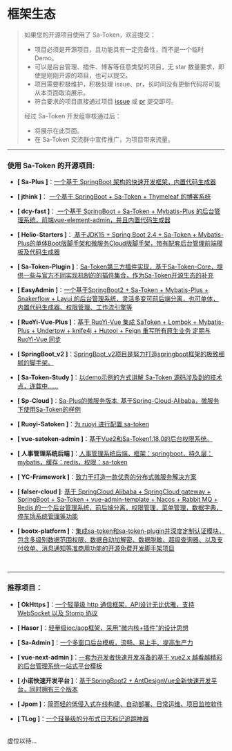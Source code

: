 # 框架生态

> 如果您的开源项目使用了 Sa-Token，欢迎提交：
> 
> - 项目必须是开源项目，且功能具有一定完备性，而不是一个临时 Demo。
> - 可以是后台管理、插件、博客等任意类型的项目，无 star 数量要求，即使是刚刚开源的项目，也可以提交。
> - 项目需要积极维护，积极处理 issue、pr，长时间没有更新代码将可能从本页面取消展示。
> - 符合要求的项目直接通过项目 [issue](https://gitee.com/dromara/sa-token/issues) 或 [pr](https://gitee.com/dromara/sa-token/blob/dev/sa-token-doc/doc/more/link.md) 提交即可。
> 
> 经过 Sa-Token 开发组审核通过后：
> - 将展示在此页面。
> - 在 Sa-Token 交流群中宣传推广，为项目带来流量。

--- 


### 使用 Sa-Token 的开源项目:
- **[ Sa-Plus ]**：[一个基于 SpringBoot 架构的快速开发框架，内置代码生成器](https://gitee.com/click33/sa-plus)

- **[ jthink ]**： [一个基于 SpringBoot + Sa-Token + Thymeleaf 的博客系统](https://gitee.com/wtsoftware/jthink)

- **[ dcy-fast ]**：[ 一个基于 SpringBoot + Sa-Token + Mybatis-Plus 的后台管理系统，前端vue-element-admin，并且内置代码生成器](https://gitee.com/dcy421/dcy-fast)

- **[ Helio-Starters ]**：[ 基于JDK15 + Spring Boot 2.4 + Sa-Token + Mybatis-Plus的单体Boot版脚手架和微服务Cloud版脚手架，带有配套后台管理前端模板及代码生成器](https://gitee.com/uncarbon97/helio-starters)

- **[ Sa-Token-Plugin ]**：[Sa-Token第三方插件实现，基于Sa-Token-Core，提供一些与官方不同实现机制的的插件集合，作为Sa-Token开源生态的补充](https://gitee.com/bootx/sa-token-plugin)

- **[ EasyAdmin ]**：[一个基于SpringBoot2 + Sa-Token + Mybatis-Plus + Snakerflow + Layui 的后台管理系统，灵活多变可前后端分离，也可单体，内置代码生成器、权限管理、工作流引擎等](https://gitee.com/lakernote/easy-admin)

- **[ RuoYi-Vue-Plus ]**：[基于 RuoYi-Vue 集成 SaToken + Lombok + Mybatis-Plus + Undertow + knife4j + Hutool + Feign 重写所有原生业务 定期与 RuoYi-Vue 同步](https://gitee.com/JavaLionLi/RuoYi-Vue-Plus/tree/satoken/)

- **[ SpringBoot_v2 ]**：[SpringBoot_v2项目是努力打造springboot框架的极致细腻的脚手架。](https://gitee.com/bdj/SpringBoot_v2/tree/sa-token/)

- **[ Sa-Token-Study ]**：[以demo示例的方式讲解 Sa-Token 源码涉及到的技术点，连载中……](https://gitee.com/click33/sa-token-study)

- **[ Sp-Cloud ]**：[Sa-Plus的微服务版本, 基于Spring-Cloud-Alibaba，微服务下使用Sa-Token的样例](https://gitee.com/click33/sp-cloud)

- **[ Ruoyi-Satoken ]**：[为 ruoyi 进行配置 sa-token](https://gitee.com/wangming123456/ruoyi-satoken)

- **[ vue-satoken-admin ]**：[基于Vue2和Sa-Token1.18.0的后台权限系统。](https://gitee.com/niluni/vue-satoken-admin)

- **[ 人事管理系统后端 ]**：[人事管理系统后端，框架：springboot，持久层：mybatis，缓存：redis，权限：sa-token](https://gitee.com/sdones_1512/personnel-management-system-back-end)

- **[ YC-Framework ]**：[致力于打造一款优秀的分布式微服务解决方案](http://framework.youcongtech.com/)

- **[ falser-cloud ]**: [基于 SpringCloud Alibaba + SpringCloud gateway + SpringBoot + Sa-Token + vue-admin-template + Nacos + Rabbit MQ + Redis 的一个后台管理系统，前后端分离，权限管理，菜单管理，数据字典，停车场系统管理等功能](https://gitee.com/falser/falser-cloud)

- **[ bootx-platform ]**：[集成sa-token和sa-token-plugin并深度定制认证模块，包含多级别数据范围权限、数据自动加解密、数据脱敏、超级查询器、以及支付收单、消息通知等准商用功能的开源免费开发脚手架项目](https://gitee.com/bootx/bootx-platform)



<br>

--- 

### 推荐项目：

- **[ OkHttps ]**：[一个轻量级 http 通信框架，API设计无比优雅，支持 WebSocket 以及 Stomp 协议](https://gitee.com/ejlchina-zhxu/okhttps) 

- **[ Hasor ]**：[轻量级ioc/aop框架，采用"微内核+插件"的设计思想](https://gitee.com/zycgit/hasor) 

- **[ Sa-Admin ]**：[一个多窗口后台模板，流畅、易上手、提高生产力](https://gitee.com/ejlchina-zhxu/okhttps) 

- **[ vue-next-admin ]**：[一套为开发者快速开发准备的基于 vue2.x 越看越精彩的后台管理系统一站式平台模板](https://gitee.com/lyt-top/vue-next-admin) 

- **[ 小诺快速开发平台 ]**：[基于SpringBoot2 + AntDesignVue全新快速开发平台，同时拥有三个版本](https://xiaonuo.vip/index#pricing)

- **[ Jpom ]**：[简而轻的低侵入式在线构建、自动部署、日常运维、项目监控软件](https://gitee.com/dromara/Jpom)

- **[ TLog ]**：[一个轻量级的分布式日志标记追踪神器](https://gitee.com/dromara/TLog)


<br>
虚位以待... 

